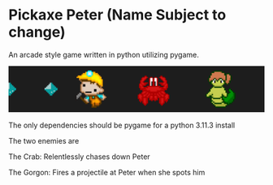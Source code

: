 # Pickaxe Peter (Name Subject to change)
An arcade style game written in python utilizing pygame.

![banner](https://github.com/PAExplorer/Peter/blob/main/img/peterBanner.png?raw=true)

The only dependencies should be pygame for a python 3.11.3 install

The two enemies are

The Crab: Relentlessly chases down Peter

The Gorgon: Fires a projectile at Peter when she spots him

